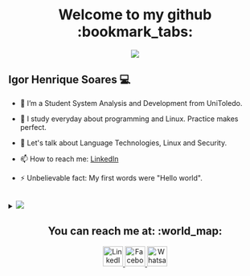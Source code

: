 <h1 align="center"> Welcome to my github :bookmark_tabs: </h1>

<p align="center">
 <img src="https://github-readme-stats.vercel.app/api?username=igorsoares&show_icons=true&theme=radical"/>
</p>


## Igor Henrique Soares 💻

* 🔭 I’m a Student System Analysis and Development from UniToledo.
 
* :brain: I study everyday about programming and Linux. Practice makes perfect.
* 💬 Let's talk about Language Technologies, Linux and Security.
* 📫 How to reach me: [LinkedIn](https://www.linkedin.com/in/%C3%ADgor-soares-7696731a2/) 
* ⚡ Unbelievable fact: My first words were "Hello world". 
<br>
<details>
  <summary> <img src="https://img.shields.io/badge/-Click to know more about me-b03544?style=for-the-badge" /></summary>
  <br>
 <p> I like to play games sometimes on weekend, and in my spare time i like to study some topics (Linux, C#, Programming at all..) and read some books. Actually i'm studying to make test "Linux essentials", and soon LPIC1(and who knows a LPIC2 in the future). I've some interesting in C# , shell scripts and other languages...: </p>
 <ul>
  <li> <a href="https://github.com/igorsoares/iCrypto"> iCrypto:</a> A software to encrypt and decrypt data; </li>
  <li> Chamados digitais - Prefeitura Municipal de Araçatuba: In development;</li>
  <li> <a href="https://github.com/igorsoares/GLPI-Automate" > GLPI Automate </a> - Script on shellscript to download and install GLPI on RedHat based Linux.</li>
 </ul>
</details>

<h2 align="center"> You can reach me at: :world_map:</h2>

<p align="center">
 <a href="https://www.linkedin.com/in/%C3%ADgor-soares-7696731a2/"> <img src="https://www.vectorlogo.zone/logos/linkedin/linkedin-icon.svg" alt="LinkedIn" width=40px height=40px> 
</a> 
 <a href="https://www.facebook.com/igorsuculha"> <img src="https://www.vectorlogo.zone/logos/facebook/facebook-icon.svg" alt="Facebook" width=40px height=40px> </a>
 <a href="https://api.whatsapp.com/send/?phone=5518981689040&text=Ola%2C+Igor%21&app_absent=0&lang=pt_br"> <img src="https://www.vectorlogo.zone/logos/whatsapp/whatsapp-icon.svg" alt="Whatsapp" width=40px height=40px>


</p>
 

